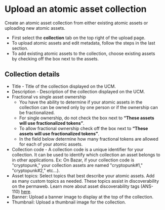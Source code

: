 # Upload an atomic asset collection

Create an atomic asset collection from either existing atomic assets or uploading new atomic assets.

- First select the **collection** tab on the top right of the upload page.
- To upload atomic assets and edit metadata, follow the steps in the last section.
- To add existing atomic assets to the collection, choose existing assets by checking off the box next to the assets.

## Collection details

- Title - Title of the collection displayed on the UCM.
- Description - Description of the collection displayed on the UCM.
- Fractional vs single asset ownership
  - You have the ability to determine if your atomic assets in the collection can be owned only by one person or if the ownership can be fractionalized.
  - For single ownership, do not check the box next to **“These assets will use fractionalized tokens”**.
  - To allow fractional ownership check off the box next to **“These assets will use fractionalized tokens”**.
  - In the field below determine how many fractional tokens are allowed for each of your atomic assets.
- Collection code - A collection code is a unique identifier for your collection. It can be used to identify which collection an asset belongs to in other applications. Ex: On Bazar, if your collection code is "cryptopunk," your collection assets are named "cryptopunk#1," "cryptopunk#2," etc...).
- Asset topics: Select topics that best describe your atomic assets. Add as many custom topics as needed. These topics assist in discoverability on the permaweb. Learn more about asset discoverability tags (ANS-110) [here](https://github.com/ArweaveTeam/arweave-standards/blob/master/ans/ANS-110.md).
- Banner: Upload a banner image to display at the top of the collection.
- Thumbnail: Upload a thumbnail image for the collection.
